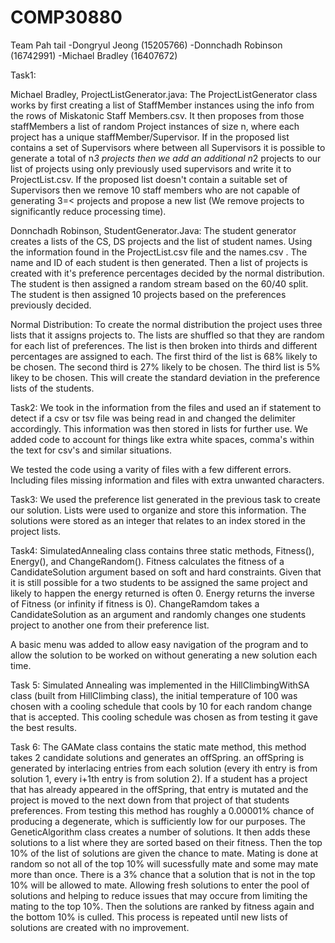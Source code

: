 # COMP30880

Team Pah tail
-Dongryul Jeong (15205766)
-Donnchadh Robinson (16742991)
-Michael Bradley (16407672)

Task1:

Michael Bradley, ProjectListGenerator.java: 
The ProjectListGenerator class works by first creating a list of StaffMember instances using the info from the rows of Miskatonic Staff Members.csv.
It then proposes from those staffMembers a list of random Project instances of size n, where each project has a unique staffMember/Supervisor.
If in the proposed list contains a set of Supervisors where between all Supervisors it is possible to generate a total of n*3
projects then we add an additional n*2 projects to our list of projects using only previously used supervisors and write it to ProjectList.csv.
If the proposed list doesn't contain a suitable set of Supervisors then we remove 10 staff members who are not capable of generating 3=< projects and
propose a new list (We remove projects to significantly reduce processing time).

Donnchadh Robinson, StudentGenerator.Java:
The student generator creates a lists of the CS, DS projects and the list of student names.
Using the information found in the ProjectList.csv file and the names.csv . The name and
ID of each student is then generated. Then a list of projects is created with it's preference 
percentages decided by the normal distribution. The student is then assigned a random stream
based on the 60/40 split. The student is then assigned 10 projects based on the preferences
previously decided. 




Normal Distribution:
To create the normal distribution the project uses three lists that it assigns projects to.
The lists are shuffled so that they are random for each list of preferences.
The list is then broken into thirds and different percentages are assigned to each.
The first third of the list is 68% likely to be chosen.
The second third is 27% likely to be chosen.
The third list is 5% likey to be chosen.
This will create the standard deviation in the preference lists of the students. 

Task2:
We took in the information from the files and used an
if statement to detect if a csv or tsv file was being read in 
and changed the delimiter accordingly. This information was then
stored in lists for further use. We added code to account for things
like extra white spaces, comma's within the text for csv's and similar 
situations. 

We tested the code using a varity of files with a few different errors.
Including files missing information and files with extra unwanted characters.

Task3:
We used the preference list generated in the previous task to create our solution.
Lists were used to organize and store this information.
The solutions were stored as an integer that relates to an index stored in the project lists. 


Task4:
SimulatedAnnealing class contains three static methods, Fitness(), Energy(), and ChangeRandom().
Fitness calculates the fitness of a CandidateSolution argument based on soft and hard constraints. Given that it is still possible for a two students to be assigned the same project and likely to happen the energy returned is often 0. 
Energy returns the inverse of Fitness (or infinity if fitness is 0).
ChangeRamdom takes a CandidateSolution as an argument and randomly changes one students project to another one from their preference list. 

A basic menu was added to allow easy navigation of the program and to allow the solution to be worked on without generating a new solution each time. 


Task 5: Simulated Annealing was implemented in the HillClimbingWithSA class (built from HillClimbing class), the initial temperature of 100 was chosen with a cooling schedule that cools by 10 for each random change that is accepted. This cooling schedule was chosen as from testing it gave the best results.

Task 6: The GAMate class contains the static mate method, this method takes 2 candidate solutions and generates an offSpring. an offSpring is generated by interlacing entries from each solution (every ith entry is from solution 1, every i+1th entry is from solution 2). If a student has a project that has already appeared in the offSpring, that entry is mutated and the project is moved to the next down from that project of that students preferences. From testing this method has roughly a 0.00001% chance of producing a degenerate, which is sufficiently low for our purposes.
The GeneticAlgorithm class creates a number of solutions. It then adds these solutions to a list where they are sorted based on their fitness. Then the top 10% of the list of solutions are given the chance to mate. Mating is done at random so not all of the top 10% will sucessfully mate and some may mate more than once. There is a 3% chance that a solution that is not in the top 10% will be allowed to mate. Allowing fresh solutions to enter the pool of solutions and helping to reduce issues that may occure from limiting the mating to the top 10%. Then the solutions are ranked by fitness again and the bottom 10% is culled.
This process is repeated until new lists of solutions are created with no improvement.  